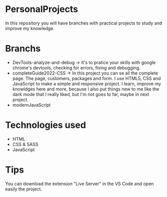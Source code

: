 # PersonalProjects 
In this repository you will have branches with practical projects to study and improve my knowledge.


# Branchs
* DevTools-analyze-and-debug -> It's to pratice your skills with google chrome's devtools, checking for errors, fixing and debugging.
* completeGuide2022-CSS -> In this project you can se all the complete page. The page, customers, packages and form. I use HTML5, CSS and JavaScript to make a simple and responsive project. I learn, improve my knowldges here and more, because I also put things new to me like the dark mode that I really liked, but I'm not goes to far, maybe in next project.
* modernJavaScript

# Technologies used
- HTML
- CSS & SASS
- JavaScript

# Tips 
You can download the extension "Live Server" in the VS Code and open easily the project.
